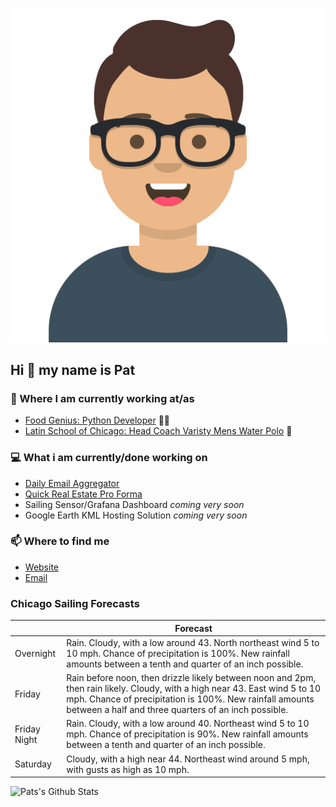 [![Social banner for p-j-falconer](https://raw.githubusercontent.com/P-J-FALCONER/P-J-FALCONER/master/assets/avataaars.svg)](https://patfalconer.com/)
## Hi :wave: my name is Pat

### 💼 Where I am currently working at/as
- [Food Genius: Python Developer](https://getfoodgenius.com/) 🍔🐍
- [Latin School of Chicago: Head Coach Varisty Mens Water Polo](https://www.latinschool.org/) 🤽


### 💻 What i am currently/done working on
 - [Daily Email Aggregator](https://github.com/P-J-FALCONER/dott_daily_mail)
 - [Quick Real Estate Pro Forma](https://github.com/P-J-FALCONER/henry)
 - Sailing Sensor/Grafana Dashboard *coming very soon*
 - Google Earth KML Hosting Solution *coming very soon*

### 📫 Where to find me
 - [Website](https://patfalconer.com/)
 - [Email](mailto:patrick.j.falconer@gmail.com)


### Chicago Sailing Forecasts
|   | Forecast  |
|---|---|
| Overnight | Rain. Cloudy, with a low around 43. North northeast wind 5 to 10 mph. Chance of precipitation is 100%. New rainfall amounts between a tenth and quarter of an inch possible. |
| Friday | Rain before noon, then drizzle likely between noon and 2pm, then rain likely. Cloudy, with a high near 43. East wind 5 to 10 mph. Chance of precipitation is 100%. New rainfall amounts between a half and three quarters of an inch possible. |
| Friday Night | Rain. Cloudy, with a low around 40. Northeast wind 5 to 10 mph. Chance of precipitation is 90%. New rainfall amounts between a tenth and quarter of an inch possible. |
| Saturday | Cloudy, with a high near 44. Northeast wind around 5 mph, with gusts as high as 10 mph. |

![Pats's Github Stats](https://github-readme-stats.vercel.app/api?username=p-j-falconer&show_icons=true&theme=radical)
